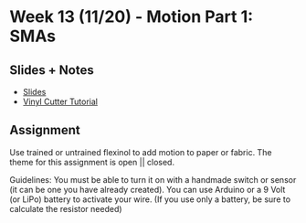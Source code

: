 # Week 13 (11/20) - Motion Part 1: SMAs

## Slides + Notes
- [Slides](https://docs.google.com/presentation/d/1ZhbLCHrH-v-DzlEoFKSilAsD94adF2r92BsFULOmBf8/edit?usp=sharing)
- [Vinyl Cutter Tutorial](http://lizastark.com/compcraftfall2018/silhouette-portrait-vinyl-cutter-tutorial/)

## Assignment
Use trained or untrained flexinol to add motion to paper or fabric. The theme for this assignment is open || closed.

Guidelines:
You must be able to turn it on with a handmade switch or sensor (it can be one you have already created).
You can use Arduino or a 9 Volt (or LiPo) battery to activate your wire. (If you use only a battery, be sure to calculate the resistor needed)


